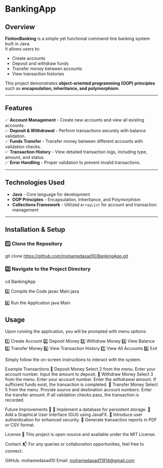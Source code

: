 # BankingApp
## Overview
**FintionBanking** is a simple yet functional command-line banking system built in Java.  
It allows users to:
- Create accounts  
- Deposit and withdraw funds  
- Transfer money between accounts  
- View transaction histories  

This project demonstrates **object-oriented programming (OOP) principles** such as **encapsulation, inheritance, and polymorphism**.

---

## Features
✅ **Account Management** - Create new accounts and view all existing accounts.  
✅ **Deposit & Withdrawal** - Perform transactions securely with balance validation.  
✅ **Funds Transfer** - Transfer money between different accounts with validation checks.  
✅ **Transaction History** - View detailed transaction logs, including type, amount, and status.  
✅ **Error Handling** - Proper validation to prevent invalid transactions.  

---

## Technologies Used
- **Java** - Core language for development  
- **OOP Principles** - Encapsulation, Inheritance, and Polymorphism  
- **Collections Framework** - Utilized `ArrayList` for account and transaction management  

---

## Installation & Setup
### 1️⃣ Clone the Repository
git clone https://github.com/mohamedasad10/BankingApp.git

### 2️⃣ Navigate to the Project Directory
cd BankingApp

3️⃣ Compile the Code
javac Main.java

4️⃣ Run the Application
java Main

## Usage
Upon running the application, you will be prompted with menu options:

1️⃣ Create Account
2️⃣ Deposit Money
3️⃣ Withdraw Money
4️⃣ View Balance
5️⃣ Transfer Money
6️⃣ View Transaction History
7️⃣ View All Accounts
8️⃣ Exit

Simply follow the on-screen instructions to interact with the system.

Example Transactions
📌 Deposit Money
Select 2 from the menu.
Enter your account number.
Input the amount to deposit.
📌 Withdraw Money
Select 3 from the menu.
Enter your account number.
Enter the withdrawal amount.
If sufficient funds exist, the transaction is completed.
📌 Transfer Money
Select 5 from the menu.
Provide source and destination account numbers.
Enter the transfer amount.
If all validation checks pass, the transaction is recorded.

Future Improvements 🚀
🔹 Implement a database for persistent storage.
🔹 Add a Graphical User Interface (GUI) using JavaFX.
🔹 Introduce user authentication for enhanced security.
🔹 Generate transaction reports in PDF or CSV format.

License 📜
This project is open-source and available under the MIT License.

Contact 📬
For any queries or collaboration opportunities, feel free to connect:

GitHub: mohamedasad10
Email: mohamedasad11914@gmail.com
